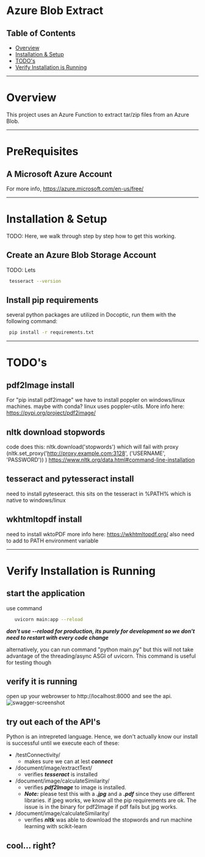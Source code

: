 # Azure Blob Extract

## Table of Contents
* [Overview](#overview)
* [Installation & Setup](#installation-and-setup)
* [TODO's](#todos)
* [Verify Installation is Running](#verify-installation-is-running)

--------------------------------------------------------
<a name="overview"></a>
# Overview
This project uses an Azure Function to extract tar/zip files from an Azure Blob. 


--------------------------------------------------------
<a name="PreRequisites"></a>
# PreRequisites
## A Microsoft Azure Account
For more info,  https://azure.microsoft.com/en-us/free/

--------------------------------------------------------
<a name="installation-and-setup"></a>
# Installation & Setup
TODO: Here, we walk through step by step how to get this working.   
## Create an Azure Blob Storage Account
TODO: Lets 
```bash
 tesseract --version
```


## Install pip requirements
several python packages are utilized in Docoptic, run them with the following command:
```bash
 pip install -r requirements.txt
```


--------------------------------------------------------
<a name="todos"></a>
# TODO's

## pdf2Image install
For "pip install pdf2image" we  have to install poppler on windows/linux machines.  maybe with conda?  linux uses poppler-utils. More info here: https://pypi.org/project/pdf2image/

## nltk download stopwords
code does this: nltk.download('stopwords') which will fail with proxy (nltk.set_proxy('http://proxy.example.com:3128', ('USERNAME', 'PASSWORD')) )
https://www.nltk.org/data.html#command-line-installation

## tesseract and pytesseract install
need to install pyteseeract. this sits on the tesseract in %PATH% which is native to windows/linux

## wkhtmltopdf install
need to install wk<html>toPDF more info here: https://wkhtmltopdf.org/
also need to add to PATH environment variable 

--------------------------------------------------------
<a name="verify-installation-is-running"></a>
# Verify Installation is Running
## start the application 
use command 
```bash
   uvicorn main:app --reload
```
***don't use --reload for production, its purely for development so we don't need to restart with every code change***

alternatively, you can run command "python main.py" but this will not take advantage of the threading/async ASGI of uvicorn.  This command is useful for testing though


## verify it is running
open up your webrowser to http://localhost:8000 and see the api. 
![swagger-screenshot](./resources/swagger-screenshot.JPG)

## try out each of the API's
Python is an intrepreted language.  Hence, we don't actually know our install is successful until we execute each of these:
* /testConnectivity/ 
  * makes sure we can at lest ***connect***
* /document/image/extractText/ 
  * verifies ***tesseract*** is installed
* /document/image/calculateSimilarity/ 
  * verifies ***pdf2Image*** to image is installed.  
  * ***Note:*** please test this with a ***.jpg*** and a ***.pdf*** since they use different libraries. if jpeg works, we know all the pip requirements are ok.  The issue is in the binary for pdf2Image if pdf fails but jpg works.
* /document/image/calculateSimilarity/ 
  * verifies ***nltk*** was able to download the stopwords and run machine learning with scikit-learn

## cool... right?

